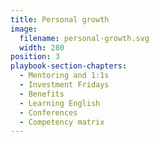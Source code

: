 ```yaml
---
title: Personal growth
image:
  filename: personal-growth.svg
  width: 280
position: 3
playbook-section-chapters:
  - Mentoring and 1:1s
  - Investment Fridays
  - Benefits
  - Learning English
  - Conferences
  - Competency matrix
---
```

